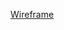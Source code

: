 [Wireframe](https://lh6.googleusercontent.com/gYMt798wV4NUUEg0yofU72GOnftBnjep0uhSREYpkiJGkZV78jHrxEHrtGt_DNPrV4R_bOhLjAL3_mw=w4096-h1940)